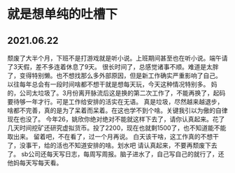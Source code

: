 # 就是想单纯的吐槽下

## 2021.06.22

颓废了大半个月，下班不是打游戏就是听小说。上班期间甚至也在听小说。端午请了3天假，差不多连着休息了9天。
很长时间了，总感觉诸事不顺。难道是太胖了，变得特别懒。也不想找那么多外部原因，但是新工作确实严重影响了自己。
以往每年总会有一段时间啥都不想干就是想每天玩，今天这种情况特别多。
妈的，公司太垃圾了。3月份离开脉流后这是换的第二次工作了，不能再换了，起码要待够一年才行。可是工作给安排的活实在无语。
真是垃圾，尽然越来越退步，啥都不完善，真的是为了呆着而呆着。在这也学不到个啥。关键我引以为傲的自律现在也没了。
今年26，姚欣你绝对绝对不能就这样下去了，请你认真起来。花了几天时间挖矿还研究虚拟货币。投了2200，现在也就剩1500了，也不知道能不能取出来。
留着吧，不在看了，过一个月再说。
白天该干啥，这工作真的不想干了，没事干，给的活也不知道安排的啥。划水吧
请认真起来，不要再颓废下去了。
sb公司还每天写日志，每周写周报。脑子进水了，自己写自己的就行了，还他妈每天写每天看。














